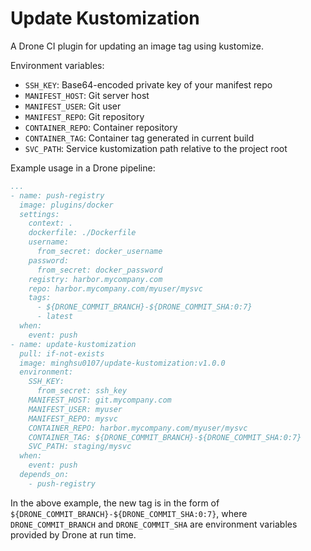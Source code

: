 # Update Kustomization
A Drone CI plugin for updating an image tag using kustomize.

Environment variables:
- `SSH_KEY`: Base64-encoded private key of your manifest repo
- `MANIFEST_HOST`: Git server host
- `MANIFEST_USER`: Git user
- `MANIFEST_REPO`: Git repository
- `CONTAINER_REPO`: Container repository
- `CONTAINER_TAG`: Container tag generated in current build
- `SVC_PATH`: Service kustomization path relative to the project root

Example usage in a Drone pipeline:
```yaml
...
- name: push-registry
  image: plugins/docker
  settings:
    context: .
    dockerfile: ./Dockerfile
    username:
      from_secret: docker_username
    password:
      from_secret: docker_password
    registry: harbor.mycompany.com
    repo: harbor.mycompany.com/myuser/mysvc
    tags:
      - ${DRONE_COMMIT_BRANCH}-${DRONE_COMMIT_SHA:0:7}
      - latest
  when:
    event: push
- name: update-kustomization
  pull: if-not-exists
  image: minghsu0107/update-kustomization:v1.0.0
  environment:
    SSH_KEY:
      from_secret: ssh_key
    MANIFEST_HOST: git.mycompany.com
    MANIFEST_USER: myuser
    MANIFEST_REPO: mysvc
    CONTAINER_REPO: harbor.mycompany.com/myuser/mysvc
    CONTAINER_TAG: ${DRONE_COMMIT_BRANCH}-${DRONE_COMMIT_SHA:0:7}
    SVC_PATH: staging/mysvc
  when:
    event: push
  depends_on:
    - push-registry
```
In the above example, the new tag is in the form of `${DRONE_COMMIT_BRANCH}-${DRONE_COMMIT_SHA:0:7}`, where `DRONE_COMMIT_BRANCH` and `DRONE_COMMIT_SHA` are environment variables provided by Drone at run time. 
